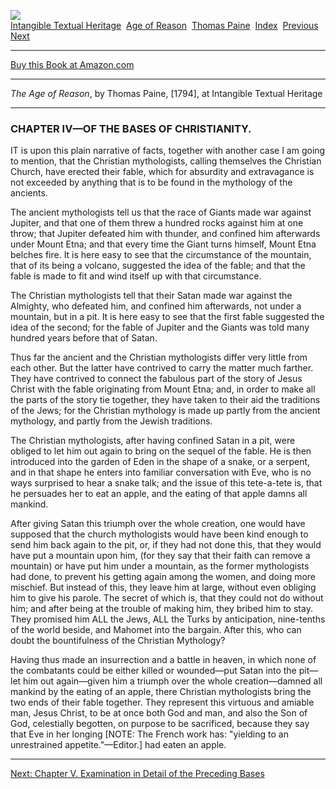 [![](../../../cdshop/ithlogo.png)](../../../index)  
[Intangible Textual Heritage](../../../index)  [Age of
Reason](../../index)  [Thomas Paine](../index)  [Index](index) 
[Previous](aor05)  [Next](aor07) 

------------------------------------------------------------------------

[Buy this Book at
Amazon.com](https://www.amazon.com/exec/obidos/ASIN/1595479104/internetsacredte)

------------------------------------------------------------------------

*The Age of Reason*, by Thomas Paine, \[1794\], at Intangible Textual
Heritage

------------------------------------------------------------------------

### CHAPTER IV—OF THE BASES OF CHRISTIANITY.

IT is upon this plain narrative of facts, together with another case I
am going to mention, that the Christian mythologists, calling themselves
the Christian Church, have erected their fable, which for absurdity and
extravagance is not exceeded by anything that is to be found in the
mythology of the ancients.

The ancient mythologists tell us that the race of Giants made war
against Jupiter, and that one of them threw a hundred rocks against him
at one throw; that Jupiter defeated him with thunder, and confined him
afterwards under Mount Etna; and that every time the Giant turns
himself, Mount Etna belches fire. It is here easy to see that the
circumstance of the mountain, that of its being a volcano, suggested the
idea of the fable; and that the fable is made to fit and wind itself up
with that circumstance.

The Christian mythologists tell that their Satan made war against the
Almighty, who defeated him, and confined him afterwards, not under a
mountain, but in a pit. It is here easy to see that the first fable
suggested the idea of the second; for the fable of Jupiter and the
Giants was told many hundred years before that of Satan.

Thus far the ancient and the Christian mythologists differ very little
from each other. But the latter have contrived to carry the matter much
farther. They have contrived to connect the fabulous part of the story
of Jesus Christ with the fable originating from Mount Etna; and, in
order to make all the parts of the story tie together, they have taken
to their aid the traditions of the Jews; for the Christian mythology is
made up partly from the ancient mythology, and partly from the Jewish
traditions.

The Christian mythologists, after having confined Satan in a pit, were
obliged to let him out again to bring on the sequel of the fable. He is
then introduced into the garden of Eden in the shape of a snake, or a
serpent, and in that shape he enters into familiar conversation with
Eve, who is no ways surprised to hear a snake talk; and the issue of
this tete-a-tete is, that he persuades her to eat an apple, and the
eating of that apple damns all mankind.

After giving Satan this triumph over the whole creation, one would have
supposed that the church mythologists would have been kind enough to
send him back again to the pit, or, if they had not done this, that they
would have put a mountain upon him, (for they say that their faith can
remove a mountain) or have put him under a mountain, as the former
mythologists had done, to prevent his getting again among the women, and
doing more mischief. But instead of this, they leave him at large,
without even obliging him to give his parole. The secret of which is,
that they could not do without him; and after being at the trouble of
making him, they bribed him to stay. They promised him ALL the Jews, ALL
the Turks by anticipation, nine-tenths of the world beside, and Mahomet
into the bargain. After this, who can doubt the bountifulness of the
Christian Mythology?

Having thus made an insurrection and a battle in heaven, in which none
of the combatants could be either killed or wounded—put Satan into the
pit—let him out again—given him a triumph over the whole creation—damned
all mankind by the eating of an apple, there Christian mythologists
bring the two ends of their fable together. They represent this virtuous
and amiable man, Jesus Christ, to be at once both God and man, and also
the Son of God, celestially begotten, on purpose to be sacrificed,
because they say that Eve in her longing \[NOTE: The French work has:
"yielding to an unrestrained appetite."—Editor.\] had eaten an apple.

------------------------------------------------------------------------

[Next: Chapter V. Examination in Detail of the Preceding Bases](aor07)
